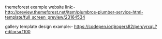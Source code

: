 themeforest example website link:- http://preview.themeforest.net/item/plumbros-plumber-service-html-template/full_screen_preview/23164534

gallery template design example:- https://codepen.io/tjrogers82/pen/yrxqL?editors=1100